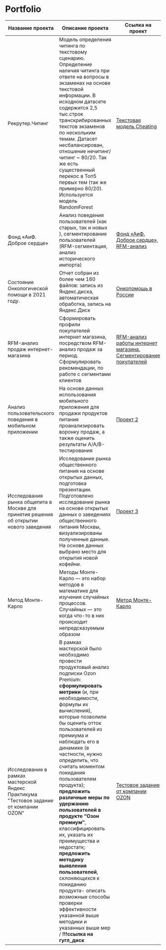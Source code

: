 # Portfolio

| Название проекта | Описание проекта| Ссылка на проект |
|----------|----------|----------|
|Рекрутер.Читинг|Модель определения читинга по текстовому сценарию. Определение наличия читинга при ответе на вопросы в экзаменах на основе текстовой информации. В исходном датасете содержится 2,5 тыс.строк транскрибированных текстов экзаменов по нескольким темам. Датасет несбалансирован, отношение нечитинг/читинг ~ 80/20. Так же есть существенный перекос в Топ5 первых тем (так же примерно 80/20). Используется модель RandomForest|[Текстовая модель Cheating](https://github.com/alsuhow/Portfolio/Cheating)
|Фонд «АиФ. Доброе сердце»|Анализ поведения пользователей (как старых, так и новых ), сегментирование пользователей (RFM-сегментация, анализ исторического импорта)|[Фонд «АиФ. Доброе сердце», RFM-анализ](https://github.com/alsuhow/aif)
|Состояние Онкологической помощи в 2021 году.|Отчет собран из более чем 160 файлов: запись из Яндекс.диска, автоматическая обработка, запись на Яндекс.Диск|[Онкопомощь в России](https://github.com/alsuhow/onko_stat)
|RFM-анализ продаж интернет-магазина| Сформировать профили покупателей интернет магазина, посредством RFM-анализ продаж за период. Сформулировать рекомендации, по работе с сегментами клиентов|[RFM-анализ работы интернет магазина. Сегментирование покупателей](https://github.com/alsuhow/Portfolio/tree/main/InternetShop)
| Анализ пользовательского поведения в мобильном приложении   |На основе данных использования мобильного приложения для продажи продуктов питания проанализировать воронку продаж, а также оценить результаты A/A/B-тестирования  | [Проект 2](https://github.com/alsuhow/Portfolio/tree/main/Project%202)   |
| Исследования рынка общепита в Москве для принятия решения об открытии нового заведения   | Исследование рынка общественного питания на основе открытых данных, подготовка презентации. Подготовлено исследование рынка на основе открытых данных о заведениях общественного питания Москвы, визуализированы полученные данные. На основе данных выбрано место для открытия новой кофейни.  | [Проект 3](https://github.com/alsuhow/Portfolio/tree/main/Project%203)   |
|Метод Монте-Карло |Методы Монте-Карло — это набор методов в математике для изучения случайных процессов. Случайных — это когда что-то в них происходит непредсказуемым образом | [Метод Монте-Карло](https://github.com/alsuhow/Portfolio/tree/main/MonteKarlo)
|Исследование в рамках мастерской Яндекс Практикума "Тестовое задание от компании OZON"|В рамках мастерской было необходимо провести продуктовый анализ подписки Ozon Premium: **сформулировать метрики** (и, при необходимости, формулы их вычисления), которые  позволили бы оценить отток пользователей из премиума и наблюдать его в динамике (в частности, нужно определить, что считать моментом покидания пользователем продукта); **предложить различные меры по удержанию пользователей в продукте “Озон премиум”**, классифицировать их, указать их преимущества и недостатк; **предложить методику выявления пользователей**, склоняющихся к покиданию продукта- описать возможные способы проверки эффективности указанной выше методики и указанных выше мер / **!!!ссылка на гугл_диск** | [Тестовое задание от компании OZON](https://docs.google.com/document/d/1hP1BxrsufdEZhcvybHim7-e1rt2pd6qq/edit?usp=drive_link&ouid=107391158901375243213&rtpof=true&sd=true )


